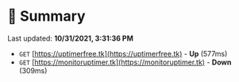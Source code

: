 # 📖 Summary
Last updated: **10/31/2021, 3:31:36 PM**

- `GET` [https://uptimerfree.tk](https://uptimerfree.tk) - **Up** (577ms)
- `GET` [https://monitoruptimer.tk](https://monitoruptimer.tk) - **Down** (309ms)
